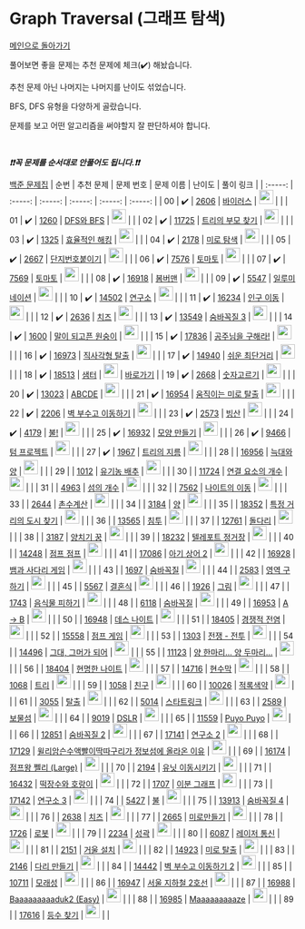 # Graph Traversal (그래프 탐색)

[메인으로 돌아가기](https://github.com/tony9402/baekjoon)

풀어보면 좋을 문제는 추천 문제에 체크(:heavy_check_mark:) 해놨습니다.

추천 문제 아닌 나머지는 나머지를 난이도 섞었습니다.

BFS, DFS 유형을 다양하게 골랐습니다. 

문제를 보고 어떤 알고리즘을 써야할지 잘 판단하셔야 합니다.

<br>

***❗️❗️꼭 문제를 순서대로 안풀어도 됩니다.❗️❗️***

[백준 문제집](https://www.acmicpc.net/workbook/view/6853)
|          순번          |        추천 문제         |        문제 번호         |        문제 이름         |         난이도          |        풀이 링크         |
| :-----: | :-----: | :-----: | :-----: | :-----: | :-----: |
| 00 |  :heavy_check_mark:  | <a href="http://boj.kr/2606" target="_blank">2606</a> | <a href="http://boj.kr/2606" target="_blank">바이러스</a> | <img height="25px" width="25px=" src="https://static.solved.ac/tier_small/8.svg"/> |                      |
| 01 |  :heavy_check_mark:  | <a href="http://boj.kr/1260" target="_blank">1260</a> | <a href="http://boj.kr/1260" target="_blank">DFS와 BFS</a> | <img height="25px" width="25px=" src="https://static.solved.ac/tier_small/9.svg"/> |                      |
| 02 |  :heavy_check_mark:  | <a href="http://boj.kr/11725" target="_blank">11725</a> | <a href="http://boj.kr/11725" target="_blank">트리의 부모 찾기</a> | <img height="25px" width="25px=" src="https://static.solved.ac/tier_small/9.svg"/> |                      |
| 03 |  :heavy_check_mark:  | <a href="http://boj.kr/1325" target="_blank">1325</a> | <a href="http://boj.kr/1325" target="_blank">효율적인 해킹</a> | <img height="25px" width="25px=" src="https://static.solved.ac/tier_small/9.svg"/> |                      |
| 04 |  :heavy_check_mark:  | <a href="http://boj.kr/2178" target="_blank">2178</a> | <a href="http://boj.kr/2178" target="_blank">미로 탐색</a> | <img height="25px" width="25px=" src="https://static.solved.ac/tier_small/10.svg"/> |                      |
| 05 |  :heavy_check_mark:  | <a href="http://boj.kr/2667" target="_blank">2667</a> | <a href="http://boj.kr/2667" target="_blank">단지번호붙이기</a> | <img height="25px" width="25px=" src="https://static.solved.ac/tier_small/10.svg"/> |                      |
| 06 |  :heavy_check_mark:  | <a href="http://boj.kr/7576" target="_blank">7576</a> | <a href="http://boj.kr/7576" target="_blank">토마토</a> | <img height="25px" width="25px=" src="https://static.solved.ac/tier_small/10.svg"/> |                      |
| 07 |  :heavy_check_mark:  | <a href="http://boj.kr/7569" target="_blank">7569</a> | <a href="http://boj.kr/7569" target="_blank">토마토</a> | <img height="25px" width="25px=" src="https://static.solved.ac/tier_small/10.svg"/> |                      |
| 08 |  :heavy_check_mark:  | <a href="http://boj.kr/16918" target="_blank">16918</a> | <a href="http://boj.kr/16918" target="_blank">봄버맨</a> | <img height="25px" width="25px=" src="https://static.solved.ac/tier_small/10.svg"/> |                      |
| 09 |  :heavy_check_mark:  | <a href="http://boj.kr/5547" target="_blank">5547</a> | <a href="http://boj.kr/5547" target="_blank">일루미네이션</a> | <img height="25px" width="25px=" src="https://static.solved.ac/tier_small/10.svg"/> |                      |
| 10 |  :heavy_check_mark:  | <a href="http://boj.kr/14502" target="_blank">14502</a> | <a href="http://boj.kr/14502" target="_blank">연구소</a> | <img height="25px" width="25px=" src="https://static.solved.ac/tier_small/11.svg"/> |                      |
| 11 |  :heavy_check_mark:  | <a href="http://boj.kr/16234" target="_blank">16234</a> | <a href="http://boj.kr/16234" target="_blank">인구 이동</a> | <img height="25px" width="25px=" src="https://static.solved.ac/tier_small/11.svg"/> |                      |
| 12 |  :heavy_check_mark:  | <a href="http://boj.kr/2636" target="_blank">2636</a> | <a href="http://boj.kr/2636" target="_blank">치즈</a> | <img height="25px" width="25px=" src="https://static.solved.ac/tier_small/11.svg"/> |                      |
| 13 |  :heavy_check_mark:  | <a href="http://boj.kr/13549" target="_blank">13549</a> | <a href="http://boj.kr/13549" target="_blank">숨바꼭질 3</a> | <img height="25px" width="25px=" src="https://static.solved.ac/tier_small/11.svg"/> |                      |
| 14 |  :heavy_check_mark:  | <a href="http://boj.kr/1600" target="_blank">1600</a> | <a href="http://boj.kr/1600" target="_blank">말이 되고픈 원숭이</a> | <img height="25px" width="25px=" src="https://static.solved.ac/tier_small/11.svg"/> |                      |
| 15 |  :heavy_check_mark:  | <a href="http://boj.kr/17836" target="_blank">17836</a> | <a href="http://boj.kr/17836" target="_blank">공주님을 구해라!</a> | <img height="25px" width="25px=" src="https://static.solved.ac/tier_small/11.svg"/> |                      |
| 16 |  :heavy_check_mark:  | <a href="http://boj.kr/16973" target="_blank">16973</a> | <a href="http://boj.kr/16973" target="_blank">직사각형 탈출</a> | <img height="25px" width="25px=" src="https://static.solved.ac/tier_small/11.svg"/> |                      |
| 17 |  :heavy_check_mark:  | <a href="http://boj.kr/14940" target="_blank">14940</a> | <a href="http://boj.kr/14940" target="_blank">쉬운 최단거리</a> | <img height="25px" width="25px=" src="https://static.solved.ac/tier_small/11.svg"/> |                      |
| 18 |  :heavy_check_mark:  | <a href="http://boj.kr/18513" target="_blank">18513</a> | <a href="http://boj.kr/18513" target="_blank">샘터</a> | <img height="25px" width="25px=" src="https://static.solved.ac/tier_small/11.svg"/> | <a href="./../solution/graph_traversal/18513">바로가기</a> |
| 19 |  :heavy_check_mark:  | <a href="http://boj.kr/2668" target="_blank">2668</a> | <a href="http://boj.kr/2668" target="_blank">숫자고르기</a> | <img height="25px" width="25px=" src="https://static.solved.ac/tier_small/11.svg"/> |                      |
| 20 |  :heavy_check_mark:  | <a href="http://boj.kr/13023" target="_blank">13023</a> | <a href="http://boj.kr/13023" target="_blank">ABCDE</a> | <img height="25px" width="25px=" src="https://static.solved.ac/tier_small/11.svg"/> |                      |
| 21 |  :heavy_check_mark:  | <a href="http://boj.kr/16954" target="_blank">16954</a> | <a href="http://boj.kr/16954" target="_blank">움직이는 미로 탈출</a> | <img height="25px" width="25px=" src="https://static.solved.ac/tier_small/12.svg"/> |                      |
| 22 |  :heavy_check_mark:  | <a href="http://boj.kr/2206" target="_blank">2206</a> | <a href="http://boj.kr/2206" target="_blank">벽 부수고 이동하기</a> | <img height="25px" width="25px=" src="https://static.solved.ac/tier_small/12.svg"/> |                      |
| 23 |  :heavy_check_mark:  | <a href="http://boj.kr/2573" target="_blank">2573</a> | <a href="http://boj.kr/2573" target="_blank">빙산</a> | <img height="25px" width="25px=" src="https://static.solved.ac/tier_small/12.svg"/> |                      |
| 24 |  :heavy_check_mark:  | <a href="http://boj.kr/4179" target="_blank">4179</a> | <a href="http://boj.kr/4179" target="_blank">불!</a> | <img height="25px" width="25px=" src="https://static.solved.ac/tier_small/12.svg"/> |                      |
| 25 |  :heavy_check_mark:  | <a href="http://boj.kr/16932" target="_blank">16932</a> | <a href="http://boj.kr/16932" target="_blank">모양 만들기</a> | <img height="25px" width="25px=" src="https://static.solved.ac/tier_small/12.svg"/> |                      |
| 26 |  :heavy_check_mark:  | <a href="http://boj.kr/9466" target="_blank">9466</a> | <a href="http://boj.kr/9466" target="_blank">텀 프로젝트</a> | <img height="25px" width="25px=" src="https://static.solved.ac/tier_small/12.svg"/> |                      |
| 27 |  :heavy_check_mark:  | <a href="http://boj.kr/1967" target="_blank">1967</a> | <a href="http://boj.kr/1967" target="_blank">트리의 지름</a> | <img height="25px" width="25px=" src="https://static.solved.ac/tier_small/12.svg"/> |                      |
| 28 |                      | <a href="http://boj.kr/16956" target="_blank">16956</a> | <a href="http://boj.kr/16956" target="_blank">늑대와 양</a> | <img height="25px" width="25px=" src="https://static.solved.ac/tier_small/7.svg"/> |                      |
| 29 |                      | <a href="http://boj.kr/1012" target="_blank">1012</a> | <a href="http://boj.kr/1012" target="_blank">유기농 배추</a> | <img height="25px" width="25px=" src="https://static.solved.ac/tier_small/9.svg"/> |                      |
| 30 |                      | <a href="http://boj.kr/11724" target="_blank">11724</a> | <a href="http://boj.kr/11724" target="_blank">연결 요소의 개수</a> | <img height="25px" width="25px=" src="https://static.solved.ac/tier_small/9.svg"/> |                      |
| 31 |                      | <a href="http://boj.kr/4963" target="_blank">4963</a> | <a href="http://boj.kr/4963" target="_blank">섬의 개수</a> | <img height="25px" width="25px=" src="https://static.solved.ac/tier_small/9.svg"/> |                      |
| 32 |                      | <a href="http://boj.kr/7562" target="_blank">7562</a> | <a href="http://boj.kr/7562" target="_blank">나이트의 이동</a> | <img height="25px" width="25px=" src="https://static.solved.ac/tier_small/9.svg"/> |                      |
| 33 |                      | <a href="http://boj.kr/2644" target="_blank">2644</a> | <a href="http://boj.kr/2644" target="_blank">촌수계산</a> | <img height="25px" width="25px=" src="https://static.solved.ac/tier_small/9.svg"/> |                      |
| 34 |                      | <a href="http://boj.kr/3184" target="_blank">3184</a> | <a href="http://boj.kr/3184" target="_blank">양</a> | <img height="25px" width="25px=" src="https://static.solved.ac/tier_small/9.svg"/> |                      |
| 35 |                      | <a href="http://boj.kr/18352" target="_blank">18352</a> | <a href="http://boj.kr/18352" target="_blank">특정 거리의 도시 찾기</a> | <img height="25px" width="25px=" src="https://static.solved.ac/tier_small/9.svg"/> |                      |
| 36 |                      | <a href="http://boj.kr/13565" target="_blank">13565</a> | <a href="http://boj.kr/13565" target="_blank">침투</a> | <img height="25px" width="25px=" src="https://static.solved.ac/tier_small/9.svg"/> |                      |
| 37 |                      | <a href="http://boj.kr/12761" target="_blank">12761</a> | <a href="http://boj.kr/12761" target="_blank">돌다리</a> | <img height="25px" width="25px=" src="https://static.solved.ac/tier_small/9.svg"/> |                      |
| 38 |                      | <a href="http://boj.kr/3187" target="_blank">3187</a> | <a href="http://boj.kr/3187" target="_blank">양치기 꿍</a> | <img height="25px" width="25px=" src="https://static.solved.ac/tier_small/9.svg"/> |                      |
| 39 |                      | <a href="http://boj.kr/18232" target="_blank">18232</a> | <a href="http://boj.kr/18232" target="_blank">텔레포트 정거장</a> | <img height="25px" width="25px=" src="https://static.solved.ac/tier_small/9.svg"/> |                      |
| 40 |                      | <a href="http://boj.kr/14248" target="_blank">14248</a> | <a href="http://boj.kr/14248" target="_blank">점프 점프</a> | <img height="25px" width="25px=" src="https://static.solved.ac/tier_small/9.svg"/> |                      |
| 41 |                      | <a href="http://boj.kr/17086" target="_blank">17086</a> | <a href="http://boj.kr/17086" target="_blank">아기 상어 2</a> | <img height="25px" width="25px=" src="https://static.solved.ac/tier_small/9.svg"/> |                      |
| 42 |                      | <a href="http://boj.kr/16928" target="_blank">16928</a> | <a href="http://boj.kr/16928" target="_blank">뱀과 사다리 게임</a> | <img height="25px" width="25px=" src="https://static.solved.ac/tier_small/10.svg"/> |                      |
| 43 |                      | <a href="http://boj.kr/1697" target="_blank">1697</a> | <a href="http://boj.kr/1697" target="_blank">숨바꼭질</a> | <img height="25px" width="25px=" src="https://static.solved.ac/tier_small/10.svg"/> |                      |
| 44 |                      | <a href="http://boj.kr/2583" target="_blank">2583</a> | <a href="http://boj.kr/2583" target="_blank">영역 구하기</a> | <img height="25px" width="25px=" src="https://static.solved.ac/tier_small/10.svg"/> |                      |
| 45 |                      | <a href="http://boj.kr/5567" target="_blank">5567</a> | <a href="http://boj.kr/5567" target="_blank">결혼식</a> | <img height="25px" width="25px=" src="https://static.solved.ac/tier_small/10.svg"/> |                      |
| 46 |                      | <a href="http://boj.kr/1926" target="_blank">1926</a> | <a href="http://boj.kr/1926" target="_blank">그림</a> | <img height="25px" width="25px=" src="https://static.solved.ac/tier_small/10.svg"/> |                      |
| 47 |                      | <a href="http://boj.kr/1743" target="_blank">1743</a> | <a href="http://boj.kr/1743" target="_blank">음식물 피하기</a> | <img height="25px" width="25px=" src="https://static.solved.ac/tier_small/10.svg"/> |                      |
| 48 |                      | <a href="http://boj.kr/6118" target="_blank">6118</a> | <a href="http://boj.kr/6118" target="_blank">숨바꼭질</a> | <img height="25px" width="25px=" src="https://static.solved.ac/tier_small/10.svg"/> |                      |
| 49 |                      | <a href="http://boj.kr/16953" target="_blank">16953</a> | <a href="http://boj.kr/16953" target="_blank">A → B</a> | <img height="25px" width="25px=" src="https://static.solved.ac/tier_small/10.svg"/> |                      |
| 50 |                      | <a href="http://boj.kr/16948" target="_blank">16948</a> | <a href="http://boj.kr/16948" target="_blank">데스 나이트</a> | <img height="25px" width="25px=" src="https://static.solved.ac/tier_small/10.svg"/> |                      |
| 51 |                      | <a href="http://boj.kr/18405" target="_blank">18405</a> | <a href="http://boj.kr/18405" target="_blank">경쟁적 전염</a> | <img height="25px" width="25px=" src="https://static.solved.ac/tier_small/10.svg"/> |                      |
| 52 |                      | <a href="http://boj.kr/15558" target="_blank">15558</a> | <a href="http://boj.kr/15558" target="_blank">점프 게임</a> | <img height="25px" width="25px=" src="https://static.solved.ac/tier_small/10.svg"/> |                      |
| 53 |                      | <a href="http://boj.kr/1303" target="_blank">1303</a> | <a href="http://boj.kr/1303" target="_blank">전쟁 - 전투</a> | <img height="25px" width="25px=" src="https://static.solved.ac/tier_small/10.svg"/> |                      |
| 54 |                      | <a href="http://boj.kr/14496" target="_blank">14496</a> | <a href="http://boj.kr/14496" target="_blank">그대, 그머가 되어</a> | <img height="25px" width="25px=" src="https://static.solved.ac/tier_small/10.svg"/> |                      |
| 55 |                      | <a href="http://boj.kr/11123" target="_blank">11123</a> | <a href="http://boj.kr/11123" target="_blank">양 한마리... 양 두마리...</a> | <img height="25px" width="25px=" src="https://static.solved.ac/tier_small/10.svg"/> |                      |
| 56 |                      | <a href="http://boj.kr/18404" target="_blank">18404</a> | <a href="http://boj.kr/18404" target="_blank">현명한 나이트</a> | <img height="25px" width="25px=" src="https://static.solved.ac/tier_small/10.svg"/> |                      |
| 57 |                      | <a href="http://boj.kr/14716" target="_blank">14716</a> | <a href="http://boj.kr/14716" target="_blank">현수막</a> | <img height="25px" width="25px=" src="https://static.solved.ac/tier_small/10.svg"/> |                      |
| 58 |                      | <a href="http://boj.kr/1068" target="_blank">1068</a> | <a href="http://boj.kr/1068" target="_blank">트리</a> | <img height="25px" width="25px=" src="https://static.solved.ac/tier_small/10.svg"/> |                      |
| 59 |                      | <a href="http://boj.kr/1058" target="_blank">1058</a> | <a href="http://boj.kr/1058" target="_blank">친구</a> | <img height="25px" width="25px=" src="https://static.solved.ac/tier_small/10.svg"/> |                      |
| 60 |                      | <a href="http://boj.kr/10026" target="_blank">10026</a> | <a href="http://boj.kr/10026" target="_blank">적록색약</a> | <img height="25px" width="25px=" src="https://static.solved.ac/tier_small/11.svg"/> |                      |
| 61 |                      | <a href="http://boj.kr/3055" target="_blank">3055</a> | <a href="http://boj.kr/3055" target="_blank">탈출</a> | <img height="25px" width="25px=" src="https://static.solved.ac/tier_small/11.svg"/> |                      |
| 62 |                      | <a href="http://boj.kr/5014" target="_blank">5014</a> | <a href="http://boj.kr/5014" target="_blank">스타트링크</a> | <img height="25px" width="25px=" src="https://static.solved.ac/tier_small/11.svg"/> |                      |
| 63 |                      | <a href="http://boj.kr/2589" target="_blank">2589</a> | <a href="http://boj.kr/2589" target="_blank">보물섬</a> | <img height="25px" width="25px=" src="https://static.solved.ac/tier_small/11.svg"/> |                      |
| 64 |                      | <a href="http://boj.kr/9019" target="_blank">9019</a> | <a href="http://boj.kr/9019" target="_blank">DSLR</a> | <img height="25px" width="25px=" src="https://static.solved.ac/tier_small/11.svg"/> |                      |
| 65 |                      | <a href="http://boj.kr/11559" target="_blank">11559</a> | <a href="http://boj.kr/11559" target="_blank">Puyo Puyo</a> | <img height="25px" width="25px=" src="https://static.solved.ac/tier_small/11.svg"/> |                      |
| 66 |                      | <a href="http://boj.kr/12851" target="_blank">12851</a> | <a href="http://boj.kr/12851" target="_blank">숨바꼭질 2</a> | <img height="25px" width="25px=" src="https://static.solved.ac/tier_small/11.svg"/> |                      |
| 67 |                      | <a href="http://boj.kr/17141" target="_blank">17141</a> | <a href="http://boj.kr/17141" target="_blank">연구소 2</a> | <img height="25px" width="25px=" src="https://static.solved.ac/tier_small/11.svg"/> |                      |
| 68 |                      | <a href="http://boj.kr/17129" target="_blank">17129</a> | <a href="http://boj.kr/17129" target="_blank">윌리암슨수액빨이딱따구리가 정보섬에 올라온 이유</a> | <img height="25px" width="25px=" src="https://static.solved.ac/tier_small/11.svg"/> |                      |
| 69 |                      | <a href="http://boj.kr/16174" target="_blank">16174</a> | <a href="http://boj.kr/16174" target="_blank">점프왕 쩰리 (Large)</a> | <img height="25px" width="25px=" src="https://static.solved.ac/tier_small/11.svg"/> |                      |
| 70 |                      | <a href="http://boj.kr/2194" target="_blank">2194</a> | <a href="http://boj.kr/2194" target="_blank">유닛 이동시키기</a> | <img height="25px" width="25px=" src="https://static.solved.ac/tier_small/11.svg"/> |                      |
| 71 |                      | <a href="http://boj.kr/16432" target="_blank">16432</a> | <a href="http://boj.kr/16432" target="_blank">떡장수와 호랑이</a> | <img height="25px" width="25px=" src="https://static.solved.ac/tier_small/11.svg"/> |                      |
| 72 |                      | <a href="http://boj.kr/1707" target="_blank">1707</a> | <a href="http://boj.kr/1707" target="_blank">이분 그래프</a> | <img height="25px" width="25px=" src="https://static.solved.ac/tier_small/12.svg"/> |                      |
| 73 |                      | <a href="http://boj.kr/17142" target="_blank">17142</a> | <a href="http://boj.kr/17142" target="_blank">연구소 3</a> | <img height="25px" width="25px=" src="https://static.solved.ac/tier_small/12.svg"/> |                      |
| 74 |                      | <a href="http://boj.kr/5427" target="_blank">5427</a> | <a href="http://boj.kr/5427" target="_blank">불</a> | <img height="25px" width="25px=" src="https://static.solved.ac/tier_small/12.svg"/> |                      |
| 75 |                      | <a href="http://boj.kr/13913" target="_blank">13913</a> | <a href="http://boj.kr/13913" target="_blank">숨바꼭질 4</a> | <img height="25px" width="25px=" src="https://static.solved.ac/tier_small/12.svg"/> |                      |
| 76 |                      | <a href="http://boj.kr/2638" target="_blank">2638</a> | <a href="http://boj.kr/2638" target="_blank">치즈</a> | <img height="25px" width="25px=" src="https://static.solved.ac/tier_small/12.svg"/> |                      |
| 77 |                      | <a href="http://boj.kr/2665" target="_blank">2665</a> | <a href="http://boj.kr/2665" target="_blank">미로만들기</a> | <img height="25px" width="25px=" src="https://static.solved.ac/tier_small/12.svg"/> |                      |
| 78 |                      | <a href="http://boj.kr/1726" target="_blank">1726</a> | <a href="http://boj.kr/1726" target="_blank">로봇</a> | <img height="25px" width="25px=" src="https://static.solved.ac/tier_small/12.svg"/> |                      |
| 79 |                      | <a href="http://boj.kr/2234" target="_blank">2234</a> | <a href="http://boj.kr/2234" target="_blank">성곽</a> | <img height="25px" width="25px=" src="https://static.solved.ac/tier_small/12.svg"/> |                      |
| 80 |                      | <a href="http://boj.kr/6087" target="_blank">6087</a> | <a href="http://boj.kr/6087" target="_blank">레이저 통신</a> | <img height="25px" width="25px=" src="https://static.solved.ac/tier_small/12.svg"/> |                      |
| 81 |                      | <a href="http://boj.kr/2151" target="_blank">2151</a> | <a href="http://boj.kr/2151" target="_blank">거울 설치</a> | <img height="25px" width="25px=" src="https://static.solved.ac/tier_small/12.svg"/> |                      |
| 82 |                      | <a href="http://boj.kr/14923" target="_blank">14923</a> | <a href="http://boj.kr/14923" target="_blank">미로 탈출</a> | <img height="25px" width="25px=" src="https://static.solved.ac/tier_small/12.svg"/> |                      |
| 83 |                      | <a href="http://boj.kr/2146" target="_blank">2146</a> | <a href="http://boj.kr/2146" target="_blank">다리 만들기</a> | <img height="25px" width="25px=" src="https://static.solved.ac/tier_small/13.svg"/> |                      |
| 84 |                      | <a href="http://boj.kr/14442" target="_blank">14442</a> | <a href="http://boj.kr/14442" target="_blank">벽 부수고 이동하기 2</a> | <img height="25px" width="25px=" src="https://static.solved.ac/tier_small/13.svg"/> |                      |
| 85 |                      | <a href="http://boj.kr/10711" target="_blank">10711</a> | <a href="http://boj.kr/10711" target="_blank">모래성</a> | <img height="25px" width="25px=" src="https://static.solved.ac/tier_small/13.svg"/> |                      |
| 86 |                      | <a href="http://boj.kr/16947" target="_blank">16947</a> | <a href="http://boj.kr/16947" target="_blank">서울 지하철 2호선</a> | <img height="25px" width="25px=" src="https://static.solved.ac/tier_small/13.svg"/> |                      |
| 87 |                      | <a href="http://boj.kr/16988" target="_blank">16988</a> | <a href="http://boj.kr/16988" target="_blank">Baaaaaaaaaduk2 (Easy)</a> | <img height="25px" width="25px=" src="https://static.solved.ac/tier_small/13.svg"/> |                      |
| 88 |                      | <a href="http://boj.kr/16985" target="_blank">16985</a> | <a href="http://boj.kr/16985" target="_blank">Maaaaaaaaaze</a> | <img height="25px" width="25px=" src="https://static.solved.ac/tier_small/13.svg"/> |                      |
| 89 |                      | <a href="http://boj.kr/17616" target="_blank">17616</a> | <a href="http://boj.kr/17616" target="_blank">등수 찾기</a> | <img height="25px" width="25px=" src="https://static.solved.ac/tier_small/13.svg"/> |                      |
